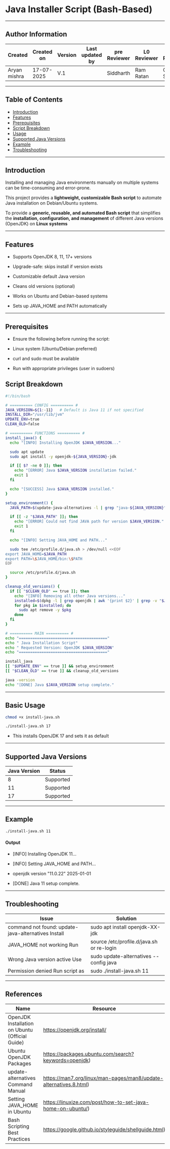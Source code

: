 #  Java Installer Script (Bash-Based)

---
## Author Information

| Created         | Created on         | Version          | Last updated by   | pre Reviewer       | L0 Reviewer     | L1 Reviewer          |    L2 Reviewer    |
|-----------------|--------------------|------------------|-------------------|--------------------|-----------------|----------------------|-------------------|
| Aryan mishra    |17-07-2025          | V.1        |                  |        Siddharth    |  Ram Ratan      |      Gaurav Singla   |   Mahesh Kumar    |
 
 ---
## Table of Contents

- [Introduction](-#Introduction)
- [Features](#features)                          
- [Prerequisites](#prerequisites)                      
- [Script Breakdown](#script-breakdown)      
- [Usage](-#Usage)                 
- [Supported Java Versions](#supported-java-versions) 
- [Example](#example)            
- [Troubleshooting](#troubleshooting)      

---
## Introduction

Installing and managing Java environments manually on multiple systems can be time-consuming and error-prone.

This project provides a **lightweight, customizable Bash script** to automate Java installation on Debian/Ubuntu systems. 

To provide a **generic, reusable, and automated Bash script** that simplifies the **installation, configuration, and management** of different Java versions (OpenJDK) on **Linux systems**

---

## Features
- Supports OpenJDK 8, 11, 17+ versions

- Upgrade-safe: skips install if version exists

- Customizable default Java version
 
- Cleans old versions (optional)

- Works on Ubuntu and Debian-based systems

- Sets up JAVA_HOME and PATH automatically

---
## Prerequisites

- Ensure the following before running the script:

- Linux system (Ubuntu/Debian preferred)

- curl and sudo must be available

- Run with appropriate privileges (user in sudoers)

## Script Breakdown
```bash
#!/bin/bash

# ========== CONFIG ========== #
JAVA_VERSION=${1:-11}   # Default is Java 11 if not specified
INSTALL_DIR="/usr/lib/jvm"
UPDATE_ENV=true
CLEAN_OLD=false

# ========== FUNCTIONS ========== #
install_java() {
  echo "[INFO] Installing OpenJDK $JAVA_VERSION..."

  sudo apt update
  sudo apt install -y openjdk-${JAVA_VERSION}-jdk

  if [[ $? -ne 0 ]]; then
    echo "[ERROR] Java $JAVA_VERSION installation failed."
    exit 1
  fi

  echo "[SUCCESS] Java $JAVA_VERSION installed."
}

setup_environment() {
  JAVA_PATH=$(update-java-alternatives -l | grep "java-${JAVA_VERSION}" | awk '{print $3}')

  if [[ -z "$JAVA_PATH" ]]; then
    echo "[ERROR] Could not find JAVA path for version $JAVA_VERSION."
    exit 1
  fi

  echo "[INFO] Setting JAVA_HOME and PATH..."

  sudo tee /etc/profile.d/java.sh > /dev/null <<EOF
export JAVA_HOME=$JAVA_PATH
export PATH=\$JAVA_HOME/bin:\$PATH
EOF

  source /etc/profile.d/java.sh
}

cleanup_old_versions() {
  if [[ "$CLEAN_OLD" == true ]]; then
    echo "[INFO] Removing all other Java versions..."
    installed=$(dpkg -l | grep openjdk | awk '{print $2}' | grep -v "$JAVA_VERSION")
    for pkg in $installed; do
      sudo apt remove -y $pkg
    done
  fi
}

# ========== MAIN ========== #
echo "======================================="
echo " Java Installation Script"
echo " Requested Version: OpenJDK $JAVA_VERSION"
echo "======================================="

install_java
[[ "$UPDATE_ENV" == true ]] && setup_environment
[[ "$CLEAN_OLD" == true ]] && cleanup_old_versions

java -version
echo "[DONE] Java $JAVA_VERSION setup complete."
```
---
##  Basic Usage
```bash
chmod +x install-java.sh
```
```bash
./install-java.sh 17
```
- This installs OpenJDK 17 and sets it as default

---

## Supported Java Versions
| Java Version	|      Status |
|---------------|-------------|
| 8	|   Supported |
| 11	| Supported |
| 17	| Supported |

---
## Example
```bash
./install-java.sh 11
```
#### Output
- [INFO] Installing OpenJDK 11...

- [INFO] Setting JAVA_HOME and PATH...
  
- openjdk version "11.0.22" 2025-01-01
  
-  [DONE] Java 11 setup complete.

---
## Troubleshooting
|  Issue	|  Solution |
|---------|-----------|
| command not found: update-java-alternatives	Install | sudo apt install openjdk-XX-jdk |
| JAVA_HOME not working	Run | source /etc/profile.d/java.sh or re-login |
| Wrong Java version active	Use | sudo update-alternatives --config java |
| Permission denied	Run script as | sudo ./install-java.sh 11 |

---
## References

 | Name                                                    | Resource                                                             |
 |---------------------------------------------------------|----------------------------------------------------------------------|
 | OpenJDK Installation on Ubuntu (Official Guide)        | https://openjdk.org/install/                                         |
 |   Ubuntu OpenJDK Packages                              | https://packages.ubuntu.com/search?keywords=openjdk)                 |
 |    update-alternatives Command Manual                  | https://man7.org/linux/man-pages/man8/update-alternatives.8.html)    |
 |     Setting JAVA_HOME in Ubuntu                        | https://linuxize.com/post/how-to-set-java-home-on-ubuntu/)           |
 |     Bash Scripting Best Practices                      | https://google.github.io/styleguide/shellguide.html)                 |
  


